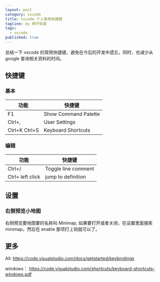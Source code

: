 ```yaml
---
layout: post
category: vscode
title: vscode 个人常用快捷键
tagline: by 明不知昔
tags: 
  - vscode
published: true
---
```


总结一下 vscode 的常用快捷键，避免在今后的开发中遗忘，同时，也减少从 google 查询相关资料的时间。

<!--more-->

## 快捷键

### 基本

| 功能 | 快捷键 |
| ---- | ------ |
|F1 |Show Command Palette|
|Ctrl+, |User Settings|
|Ctrl+K Ctrl+S| Keyboard Shortcuts|

### 编辑

| 功能 | 快捷键 |
| ---- | ---- |
|Ctrl+/ |Toggle line comment|
|Ctrl+ left click|jump to definition|




## 设置

### 右侧预览小地图

右侧预览要地图要的名称叫 Minimap, 如果要打开或者关闭，在设置里面搜索 minimap，然后在 enable 那项打上钩就可以了。



## 更多

All: https://code.visualstudio.com/docs/getstarted/keybindings

windows： https://code.visualstudio.com/shortcuts/keyboard-shortcuts-windows.pdf